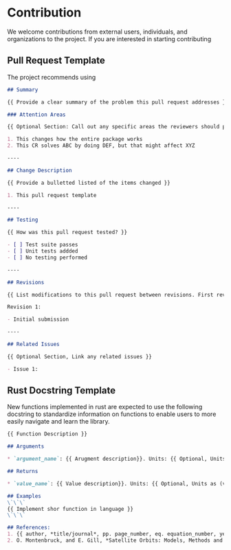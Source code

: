 # Contribution

We welcome contributions from external users, individuals, and organizations to the project. If you are interested in starting contributing 

## Pull Request Template

The project recommends using 

```markdown
## Summary

{{ Provide a clear summary of the problem this pull request addresses }}

### Attention Areas

{{ Optional Section: Call out any specific areas the reviewers should pay attention to. Any contentious or critical design and implementation decisions should be listed here}}

1. This changes how the entire package works
2. This CR solves ABC by doing DEF, but that might affect XYZ

----

## Change Description

{{ Provide a bulletted listed of the items changed }}

1. This pull request template

----

## Testing

{{ How was this pull request tested? }}

- [ ] Test suite passes
- [ ] Unit tests addded
- [ ] No testing performed 

----

## Revisions

{{ List modifications to this pull request between revisions. First revision can simply be initial commit }}

Revision 1:

- Initial submission

----

## Related Issues

{{ Optional Section, Link any related issues }}

- Issue 1: 

```

## Rust Docstring Template

New functions implemented in rust are expected to use the following docstring to standardize information on functions to
enable users to more easily navigate and learn the library.

```markdown
{{ Function Description }}

## Arguments

* `argument_name`: {{ Arugment description}}. Units: {{ Optional, Units as (value). e.g. (rad) or (deg)}}

## Returns

* `value_name`: {{ Value description}}. Units: {{ Optional, Units as (value). e.g. (rad) or (deg)}}

## Examples
\`\`\`
{{ Implement shor function in language }}
\`\`\`

## References:
1. {{ author, *title/journal*, pp. page_number, eq. equation_number, year}}
2. O. Montenbruck, and E. Gill, *Satellite Orbits: Models, Methods and Applications*, pp. 24, eq. 2.43 & 2.44, 2012.
```